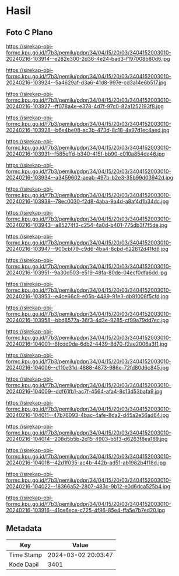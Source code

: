 # Hasil

## Foto C Plano

https://sirekap-obj-formc.kpu.go.id/f7b3/pemilu/pdpr/34/04/15/20/03/3404152003010-20240216-103914--e282e300-2d36-4e24-bad3-f197008b80d6.jpg

https://sirekap-obj-formc.kpu.go.id/f7b3/pemilu/pdpr/34/04/15/20/03/3404152003010-20240216-103924--5a4629af-d3a6-41d8-997e-cd3a14e6b517.jpg

https://sirekap-obj-formc.kpu.go.id/f7b3/pemilu/pdpr/34/04/15/20/03/3404152003010-20240216-103927--ff078a4e-e378-4d7f-97c0-82a1252193f8.jpg

https://sirekap-obj-formc.kpu.go.id/f7b3/pemilu/pdpr/34/04/15/20/03/3404152003010-20240216-103928--b6e4be08-ac3b-473d-8c18-4a97d1ec4aed.jpg

https://sirekap-obj-formc.kpu.go.id/f7b3/pemilu/pdpr/34/04/15/20/03/3404152003010-20240216-103931--f585effd-b340-415f-bb90-c010a854de46.jpg

https://sirekap-obj-formc.kpu.go.id/f7b3/pemilu/pdpr/34/04/15/20/03/3404152003010-20240216-103934--a3459602-aeab-497b-b2e3-35b99d03942d.jpg

https://sirekap-obj-formc.kpu.go.id/f7b3/pemilu/pdpr/34/04/15/20/03/3404152003010-20240216-103938--78ec0030-f2d8-4aba-9a4d-a8af4d1b34dc.jpg

https://sirekap-obj-formc.kpu.go.id/f7b3/pemilu/pdpr/34/04/15/20/03/3404152003010-20240216-103943--a85274f3-c254-4a0d-b401-775db3f7f5de.jpg

https://sirekap-obj-formc.kpu.go.id/f7b3/pemilu/pdpr/34/04/15/20/03/3404152003010-20240216-103947--900cbf79-c9d6-4ba4-8cbd-622612d41fd6.jpg

https://sirekap-obj-formc.kpu.go.id/f7b3/pemilu/pdpr/34/04/15/20/03/3404152003010-20240216-103951--9a30d503-e519-48fa-80de-04ecf0dfa6dd.jpg

https://sirekap-obj-formc.kpu.go.id/f7b3/pemilu/pdpr/34/04/15/20/03/3404152003010-20240216-103953--e4ce66c9-e05b-4489-91e3-db91008f5cfd.jpg

https://sirekap-obj-formc.kpu.go.id/f7b3/pemilu/pdpr/34/04/15/20/03/3404152003010-20240216-103958--bbd8577a-36f3-4d3e-9285-cf99a79dd7ec.jpg

https://sirekap-obj-formc.kpu.go.id/f7b3/pemilu/pdpr/34/04/15/20/03/3404152003010-20240216-104001--6fcdd0da-6db2-4439-8d70-f2ae2006a3f1.jpg

https://sirekap-obj-formc.kpu.go.id/f7b3/pemilu/pdpr/34/04/15/20/03/3404152003010-20240216-104006--c110e31d-4888-4873-986e-72fd80d6c845.jpg

https://sirekap-obj-formc.kpu.go.id/f7b3/pemilu/pdpr/34/04/15/20/03/3404152003010-20240216-104009--ddf61fb1-ac7f-4564-afa4-8c13d53bafa9.jpg

https://sirekap-obj-formc.kpu.go.id/f7b3/pemilu/pdpr/34/04/15/20/03/3404152003010-20240216-104011--47b76093-4bac-4afe-8da2-d45a2e56ad64.jpg

https://sirekap-obj-formc.kpu.go.id/f7b3/pemilu/pdpr/34/04/15/20/03/3404152003010-20240216-104014--208d5b5b-2d15-4903-b5f3-d6263f8ea189.jpg

https://sirekap-obj-formc.kpu.go.id/f7b3/pemilu/pdpr/34/04/15/20/03/3404152003010-20240216-104018--42d1f035-ac4b-442b-ad51-ab1982b4f18d.jpg

https://sirekap-obj-formc.kpu.go.id/f7b3/pemilu/pdpr/34/04/15/20/03/3404152003010-20240216-104022--18366a52-2807-483c-9b12-e0d6dca525b4.jpg

https://sirekap-obj-formc.kpu.go.id/f7b3/pemilu/pdpr/34/04/15/20/03/3404152003010-20240216-103916--41ce6ece-c725-4f96-85e4-ffa5e7b7ed20.jpg


## Metadata

| Key        | Value               |
| ---------- | ------------------- |
| Time Stamp | 2024-03-02 20:03:47 |
| Kode Dapil | 3401                |



